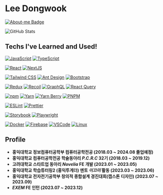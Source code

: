 # Lee Dongwook

[![About-me Badge](https://img.shields.io/badge/-About%20me-000000?style=flat-square)](https://lee-dongwook.github.io)

![GitHub Stats](https://github-readme-stats.vercel.app/api?username=Lee-Dongwook&theme=tokyonight)



## Techs I've Learned and Used!
[![JavaScript](https://img.shields.io/badge/JavaScript-%23F7DF1E?style=flat&logo=javascript&logoColor=black)](https://developer.mozilla.org/en-US/docs/Web/JavaScript)
[![TypeScript](https://img.shields.io/badge/TypeScript-%233178C6?style=flat&logo=typescript&logoColor=white)](https://www.typescriptlang.org/)

[![React](https://img.shields.io/badge/React-%2361DAFB?style=flat&logo=react&logoColor=white)](https://reactjs.org/)
[![NextJS](https://img.shields.io/badge/Next.js-%23000000?style=flat&logo=next.js&logoColor=white)](https://nextjs.org/)

[![Tailwind CSS](https://img.shields.io/badge/Tailwind_CSS-%231a202c?style=flat&logo=tailwind-css&logoColor=white)](https://tailwindcss.com/)
[![Ant Design](https://img.shields.io/badge/Ant_Design-%230170FE?style=flat&logo=ant-design&logoColor=white)](https://ant.design/)
[![Bootstrap](https://img.shields.io/badge/Bootstrap-%23563D7C?style=flat&logo=bootstrap&logoColor=white)](https://getbootstrap.com/)

[![Redux](https://img.shields.io/badge/Redux-%23764ABC?style=flat&logo=redux&logoColor=white)](https://redux.js.org/)
[![Recoil](https://img.shields.io/badge/Recoil-%2384BCD8?style=flat&logo=recoil&logoColor=white)](https://recoiljs.org/)
[![GraphQL](https://img.shields.io/badge/GraphQL-%23E10098?style=flat&logo=graphql&logoColor=white)](https://graphql.org/)
[![React Query](https://img.shields.io/badge/React_Query-%2385d0d3?style=flat&logo=react-query&logoColor=white)](https://react-query.tanstack.com/)

[![npm](https://img.shields.io/badge/npm-%23CB3837?style=flat&logo=npm&logoColor=white)](https://www.npmjs.com/)
[![Yarn](https://img.shields.io/badge/Yarn-%232C8EBB?style=flat&logo=yarn&logoColor=white)](https://yarnpkg.com/)
[![Yarn Berry](https://img.shields.io/badge/Yarn_Berry-%232C8EBB?style=flat&logo=yarn&logoColor=white)](https://yarnpkg.com/features/berry)
[![PNPM](https://img.shields.io/badge/PNPM-%23F53838?style=flat&logo=pnpm&logoColor=white)](https://pnpm.io/)

[![ESLint](https://img.shields.io/badge/ESLint-%234B32C3?style=flat&logo=eslint&logoColor=white)](https://eslint.org/)
[![Prettier](https://img.shields.io/badge/Prettier-%231A2B34?style=flat&logo=prettier&logoColor=white)](https://prettier.io/)

[![Storybook](https://img.shields.io/badge/Storybook-%23FF4785?style=flat&logo=storybook&logoColor=white)](https://storybook.js.org/)
[![Playwright](https://img.shields.io/badge/Playwright-%231099FF?style=flat&logo=playwright&logoColor=white)](https://playwright.dev/)

[![Docker](https://img.shields.io/badge/Docker-%232496ED?style=flat&logo=docker&logoColor=white)](https://www.docker.com/)
[![Firebase](https://img.shields.io/badge/Firebase-%23FFCA28?style=flat&logo=firebase&logoColor=black)](https://firebase.google.com/)
[![VSCode](https://img.shields.io/badge/VS_Code-%23007ACC?style=flat&logo=visual-studio-code&logoColor=white)](https://code.visualstudio.com/)
[![Linux](https://img.shields.io/badge/Linux-%23FCC624?style=flat&logo=linux&logoColor=black)](https://www.linux.org/)



## Profile
- **홍익대학교 정보컴퓨터공학부 컴퓨터공학전공 (2018.03 ~ 2024.08 졸업예정)**
- **홍익대학교 컴퓨터공학전공 학술동아리 _P.C.R.C_ 32기 (2018.03 ~ 2019.12)**
- **고려대학교 스타트업 동아리 _Novelia_ FE 개발 (2023.01 ~ 2023.05)**
- **홍익대학교 학습튜터링2 (홍익투게더) 멘토 _이끄미_ 활동 (2023.03 ~ 2023.06)**
- **홍익대학교 전자전기공학부 창의적 종합설계 경진대회(캡스톤 디자인) (2023.07 ~ 2023.09)** 
- **_EXEM_ FE 인턴 (2023.07 ~ 2023.12)**

